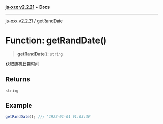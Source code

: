 [**js-xxx v2.2.21**](../README.md) • **Docs**

***

[js-xxx v2.2.21](../README.md) / getRandDate

# Function: getRandDate()

> **getRandDate**(): `string`

获取随机日期时间

## Returns

`string`

## Example

```ts
getRandDate(); /// '1923-01-01 01:03:30'
```
